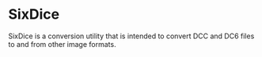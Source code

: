 # SixDice
SixDice is a conversion utility that is intended to convert DCC and DC6 files to and from other image formats. 

